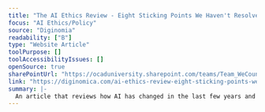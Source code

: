 ```yaml
---
title: "The AI Ethics Review - Eight Sticking Points We Haven't Resolved"
focus: "AI Ethics/Policy"
source: "Diginomia"
readability: ["B"]
type: "Website Article"
toolPurpose: []
toolAccessibilityIssues: []
openSource: true
sharePointUrl: "https://ocaduniversity.sharepoint.com/teams/Team_WeCount/Shared%20Documents/Resources%20and%20Tools/Literature%20(curated)/The%20AI%20ethics%20review%20-%20eight%20sticking%20points%20we%20haven%27t%20resolved.pdf"
link: "https://diginomica.com/ai-ethics-review-eight-sticking-points-we-havent-resolved"
summary: |-
  An article that reviews how AI has changed in the last few years and highlights the top ethical issues that have arisen.
---
```


